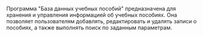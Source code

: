 Программа "База данных учебных пособий" предназначена для хранения и управления информацией об учебных пособиях. Она позволяет пользователям добавлять, редактировать и удалять записи о пособиях, а также выполнять поиск по заданным параметрам.
